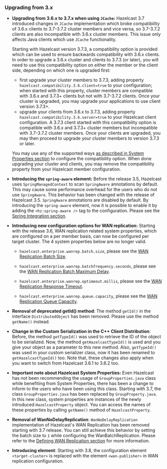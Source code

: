 
### Upgrading from 3.x

- **Upgrading from 3.6.x to 3.7.x when using `JCache`:**
 Hazelcast 3.7 introduced changes in `JCache` implementation which broke compatibility of 3.6.x clients to 3.7-3.7.2 cluster members and vice versa,
 so 3.7-3.7.2 clients are also incompatible with 3.6.x cluster members. This issue only affects Java clients which use `JCache` functionality.
 
    Starting with Hazelcast version 3.7.3, a compatibility option is provided which can be used to ensure backwards compatibility with 3.6.x clients.
 In order to upgrade a 3.6.x cluster and clients to 3.7.3 (or later), you will need to use this compatibility option on either the member or the client
 side, depending on which one is upgraded first:
    * first upgrade your cluster members to 3.7.3, adding property `hazelcast.compatibility.3.6.client=true` to your configuration; when started with this
 property, cluster members are compatible with 3.6.x and 3.7.3+ clients but not with 3.7-3.7.2 clients. Once your cluster is upgraded, you may
 upgrade your applications to use client version 3.7.3+.
    * upgrade your clients from 3.6.x to 3.7.3, adding property `hazelcast.compatibility.3.6.server=true` to your Hazelcast client configuration. A
  3.7.3 client started with this compatibility option is compatible with 3.6.x and 3.7.3+ cluster members but incompatible with 3.7-3.7.2 cluster
  members. Once your clients are upgraded, you may then proceed to upgrade your cluster members to version 3.7.3 or later.
 
    You may use any of the supported ways [as described in System Properties section](#system-properties) to configure the compatibility option. When done
 upgrading your cluster and clients, you may remove the compatibility property from your Hazelcast member configuration. 

- **Introducing the `spring-aware` element:**
Before the release 3.5, Hazelcast uses `SpringManagedContext` to scan `SpringAware` annotations by default. This may cause some performance overhead for the users who do not use `SpringAware`.
This behavior has been changed with the release of Hazelcast 3.5. `SpringAware` annotations are disabled by default. By introducing the `spring-aware` element, now it is possible to enable it by adding the `<hz:spring-aware />` tag to the configuration. Please see the [Spring Integration section](#spring-integration).

- **Introducing new configuration options for WAN replication:**
Starting with the release 3.6, WAN replication related system properties, which are configured on a per member basis, can now be configured per target cluster.
The 4 system properties below are no longer valid.

	* `hazelcast.enterprise.wanrep.batch.size`, please see the [WAN Replication Batch Size](http://docs.hazelcast.org/docs/latest-dev/manual/html-single/index.html#batch-size). 

	* `hazelcast.enterprise.wanrep.batchfrequency.seconds`, please see the [WAN Replication Batch Maximum Delay](http://docs.hazelcast.org/docs/latest-dev/manual/html-single/index.html#batch-maximum-delay).

	* `hazelcast.enterprise.wanrep.optimeout.millis`, please see the [WAN Replication Response Timeout](http://docs.hazelcast.org/docs/latest-dev/manual/html-single/index.html#response-timeout).

	* `hazelcast.enterprise.wanrep.queue.capacity`, please see the [WAN Replication Queue Capacity](http://docs.hazelcast.org/docs/latest-dev/manual/html-single/index.html#queue-capacity).


- **Removal of deprecated getId() method**: 
The method `getId()` in the interface `DistributedObject` has been removed. Please use the method `getName()` instead.

- **Change in the Custom Serialization in the C++ Client Distribution**: Before, the method `getTypeId()` was used to retrieve the ID of the object to be serialized. Now, the method `getHazelcastTypeId()` is used and you give your object as a parameter to this new method. Also, `getTypeId()` was used in your custom serializer class, now it has been renamed to `getHazelcastTypeId()` too. Note that, these changes also apply when you want to switch from Hazelcast 3.6.1 to 3.6.2 too.

- **Important note about Hazelcast System Properties:** Even Hazelcast has not been recommending the usage of `GroupProperties.java` class while benefiting from System Properties, there has been a change to inform to the users who have been using this class. Starting with 3.7, the class `GroupProperties.java` has been replaced by `GroupProperty.java`. 
In this new class, system properties are instances of the newly introduced `HazelcastProperty` object. You can access the names of these properties by calling `getName()` method of `HazelcastProperty`.

- **Removal of WanNoDelayReplication**: `WanNoDelayReplication` implementation of Hazelcast's WAN Replication has been removed starting with 3.7 release. You can still achieve this behavior by setting the batch size to `1` while configuring the WanBatchReplication. Please refer to the [Defining WAN Replication section](http://docs.hazelcast.org/docs/3.7/manual/html-single/index.html#defining-wan-replication) for more information.

- **Introducing <wan-publisher> element**: Starting with 3.8, the configuration element `<target-cluster>` is replaced with the element `<wan-publisher>` in WAN replication configuration.


